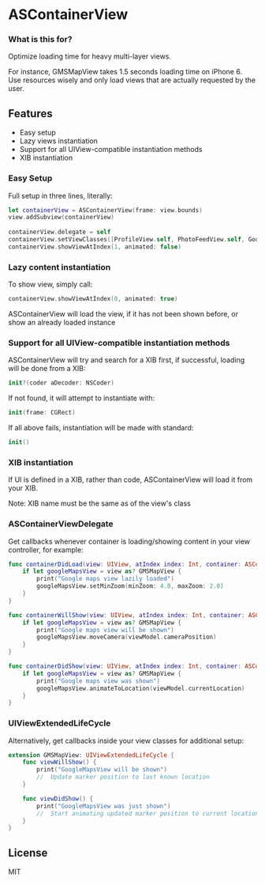 # ASContainerView

### What is this for?
Optimize loading time for heavy multi-layer views. 

For instance, GMSMapView takes 1.5 seconds loading time on iPhone 6.
Use resources wisely and only load views that are actually requested by the user.

## Features
- Easy setup
- Lazy views instantiation
- Support for all UIView-compatible instantiation methods
- XIB instantiation

### Easy Setup
Full setup in three lines, literally:
```Swift
let containerView = ASContainerView(frame: view.bounds)
view.addSubview(containerView)
  
containerView.delegate = self
containerView.setViewClasses([ProfileView.self, PhotoFeedView.self, GoogleMapsView.self])
containerView.showViewAtIndex(1, animated: false)
```

### Lazy content instantiation
To show view, simply call:
```Swift
containerView.showViewAtIndex(0, animated: true)
```
ASContainerView will load the view, if it has not been shown before, or show an already loaded instance

### Support for all UIView-compatible instantiation methods
ASContainerView will try and search for a XIB first, if successful, loading will be done from a XIB:
```Swift
init?(coder aDecoder: NSCoder)
```

If not found, it will attempt to instantiate with:
```Swift
init(frame: CGRect)
```
If all above fails, instantiation will be made with standard:
```Swift
init()
```

### XIB instantiation
If UI is defined in a XIB, rather than code, ASContainerView will load it from your XIB. 

Note: XIB name must be the same as of the view's class

### ASContainerViewDelegate
Get callbacks whenever container is loading/showing content in your view controller, for example:

```Swift
func containerDidLoad(view: UIView, atIndex index: Int, container: ASContainerView) {
    if let googleMapsView = view as? GMSMapView {
        print("Google maps view lazily loaded")
        googleMapsView.setMinZoom(minZoom: 4.0, maxZoom: 2.0)
    }
}

func containerWillShow(view: UIView, atIndex index: Int, container: ASContainerView) {
    if let googleMapsView = view as? GMSMapView {
        print("Google maps view will be shown")
        googleMapsView.moveCamera(viewModel.cameraPosition)
    }
}

func containerDidShow(view: UIView, atIndex index: Int, container: ASContainerView) {
    if let googleMapsView = view as? GMSMapView {
        print("Google maps view was shown")
        googleMapsView.animateToLocation(viewModel.currentLocation)
    }
}
```

### UIViewExtendedLifeCycle

Alternatively, get callbacks inside your view classes for additional setup:

```Swift
extension GMSMapView: UIViewExtendedLifeCycle {
    func viewWillShow() {
        print("GoogleMapsView will be shown")
        //  Update marker position to last known location
    }

    func viewDidShow() {
        print("GoogleMapsView was just shown")
        //  Start animating updated marker position to current location
    }
}
```

## License

MIT
